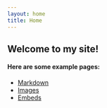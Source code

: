 ```yaml
---
layout: home
title: Home
---
```


## Welcome to my site!


#### Here are some example pages:

- [Markdown](02-markdown-examples)
- [Images](03-images-examples)
- [Embeds](04-embeds-examples)
